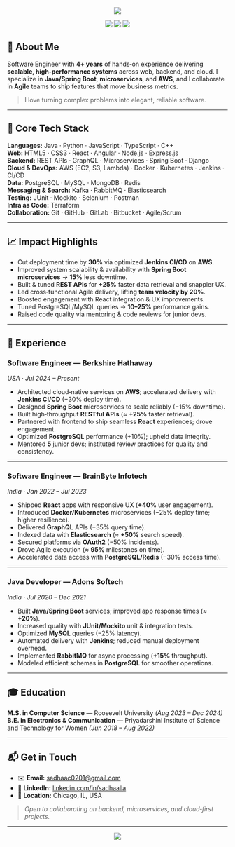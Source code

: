 <!--
████████╗ █████╗ ██████╗ ██╗  ██╗ █████╗      █████╗ ██╗     ██╗      █████╗ 
╚══██╔══╝██╔══██╗██╔══██╗██║  ██║██╔══██╗    ██╔══██╗██║     ██║     ██╔══██╗
   ██║   ███████║██████╔╝███████║███████║    ███████║██║     ██║     ███████║
   ██║   ██╔══██║██╔══██╗██╔══██║██╔══██║    ██╔══██║██║     ██║     ██╔══██║
   ██║   ██║  ██║██████╔╝██║  ██║██║  ██║    ██║  ██║███████╗███████╗██║  ██║
   ╚═╝   ╚═╝  ╚═╝╚═════╝ ╚═╝  ╚═╝╚═╝  ╚═╝    ╚═╝  ╚═╝╚══════╝╚══════╝╚═╝  ╚═╝
                         S O F T W A R E   E N G I N E E R
-->

<div align="center">

<img src="https://capsule-render.vercel.app/api?type=venom&color=0:0ea5e9,100:7c3aed&height=280&section=header&text=SADHA%20ALLA&fontSize=64&fontColor=ffffff&animation=twinkling&fontAlign=50&stroke=000000&strokeWidth=2&desc=◉%20Software%20Engineer%20◉%20Java%20Developer%20◉%20Cloud%20&%20Microservices%20◉&descSize=16&descAlign=50&descAlignY=75" />

<p>
<a href="mailto:sadhaac0201@gmail.com"><img src="https://img.shields.io/badge/📧%20sadhaac0201%40gmail.com-1ABC9C?style=for-the-badge&labelColor=2C3E50"/></a>
<img src="https://img.shields.io/badge/📍%20Chicago%2C%20IL-F39C12?style=for-the-badge&labelColor=2C3E50"/>
<a href="https://www.linkedin.com/in/sadhaalla/"><img src="https://img.shields.io/badge/LinkedIn-sadhaalla-0A66C2?style=for-the-badge&logo=linkedin&logoColor=white&labelColor=2C3E50"/></a>
</p>

</div>

## 👋 About Me

Software Engineer with **4+ years** of hands‑on experience delivering **scalable, high‑performance systems** across web, backend, and cloud. I specialize in **Java/Spring Boot**, **microservices**, and **AWS**, and I collaborate in **Agile** teams to ship features that move business metrics.

> I love turning complex problems into elegant, reliable software.

---

## 🧰 Core Tech Stack

**Languages:** Java · Python · JavaScript · TypeScript · C++  
**Web:** HTML5 · CSS3 · React · Angular · Node.js · Express.js  
**Backend:** REST APIs · GraphQL · Microservices · Spring Boot · Django  
**Cloud & DevOps:** AWS (EC2, S3, Lambda) · Docker · Kubernetes · Jenkins · CI/CD  
**Data:** PostgreSQL · MySQL · MongoDB · Redis  
**Messaging & Search:** Kafka · RabbitMQ · Elasticsearch  
**Testing:** JUnit · Mockito · Selenium · Postman  
**Infra as Code:** Terraform  
**Collaboration:** Git · GitHub · GitLab · Bitbucket · Agile/Scrum

---

## 📈 Impact Highlights

- Cut deployment time by **30%** via optimized **Jenkins CI/CD** on **AWS**.  
- Improved system scalability & availability with **Spring Boot microservices** → **15%** less downtime.  
- Built & tuned **REST APIs** for **+25%** faster data retrieval and snappier UX.  
- Led cross‑functional Agile delivery, lifting **team velocity by 20%**.  
- Boosted engagement with React integration & UX improvements.  
- Tuned PostgreSQL/MySQL queries → **10–25%** performance gains.  
- Raised code quality via mentoring & code reviews for junior devs.

---

## 💼 Experience

### **Software Engineer — Berkshire Hathaway**  
*USA · Jul 2024 – Present*

- Architected cloud‑native services on **AWS**; accelerated delivery with **Jenkins CI/CD** (−30% deploy time).  
- Designed **Spring Boot** microservices to scale reliably (−15% downtime).  
- Built high‑throughput **RESTful APIs** (≈ **+25%** faster retrieval).  
- Partnered with frontend to ship seamless **React** experiences; drove engagement.  
- Optimized **PostgreSQL** performance (+10%); upheld data integrity.  
- Mentored **5** junior devs; instituted review practices for quality and consistency.

---

### **Software Engineer — BrainByte Infotech**  
*India · Jan 2022 – Jul 2023*

- Shipped **React** apps with responsive UX (**+40%** user engagement).  
- Introduced **Docker/Kubernetes** microservices (−25% deploy time; higher resilience).  
- Delivered **GraphQL** APIs (−35% query time).  
- Indexed data with **Elasticsearch** (≈ **+50%** search speed).  
- Secured platforms via **OAuth2** (−50% incidents).  
- Drove Agile execution (≈ **95%** milestones on time).  
- Accelerated data access with **PostgreSQL/Redis** (−30% access time).

---

### **Java Developer — Adons Softech**  
*India · Jul 2020 – Dec 2021*

- Built **Java/Spring Boot** services; improved app response times (≈ **+20%**).  
- Increased quality with **JUnit/Mockito** unit & integration tests.  
- Optimized **MySQL** queries (−25% latency).  
- Automated delivery with **Jenkins**; reduced manual deployment overhead.  
- Implemented **RabbitMQ** for async processing (**+15%** throughput).  
- Modeled efficient schemas in **PostgreSQL** for smoother operations.

---

## 🎓 Education

**M.S. in Computer Science** — Roosevelt University *(Aug 2023 – Dec 2024)*  
**B.E. in Electronics & Communication** — Priyadarshini Institute of Science and Technology for Women *(Jun 2018 – Aug 2022)*

---

## 📬 Get in Touch

- ✉️ **Email:** [sadhaac0201@gmail.com](mailto:sadhaac0201@gmail.com)  
- 🔗 **LinkedIn:** [linkedin.com/in/sadhaalla](https://www.linkedin.com/in/sadhaalla/)  
- 📍 **Location:** Chicago, IL, USA

> _Open to collaborating on backend, microservices, and cloud‑first projects._

---

<div align="center">
<img src="https://capsule-render.vercel.app/api?type=waving&color=0:0ea5e9,100:7c3aed&height=120&section=footer&animation=twinkling" />
</div>
